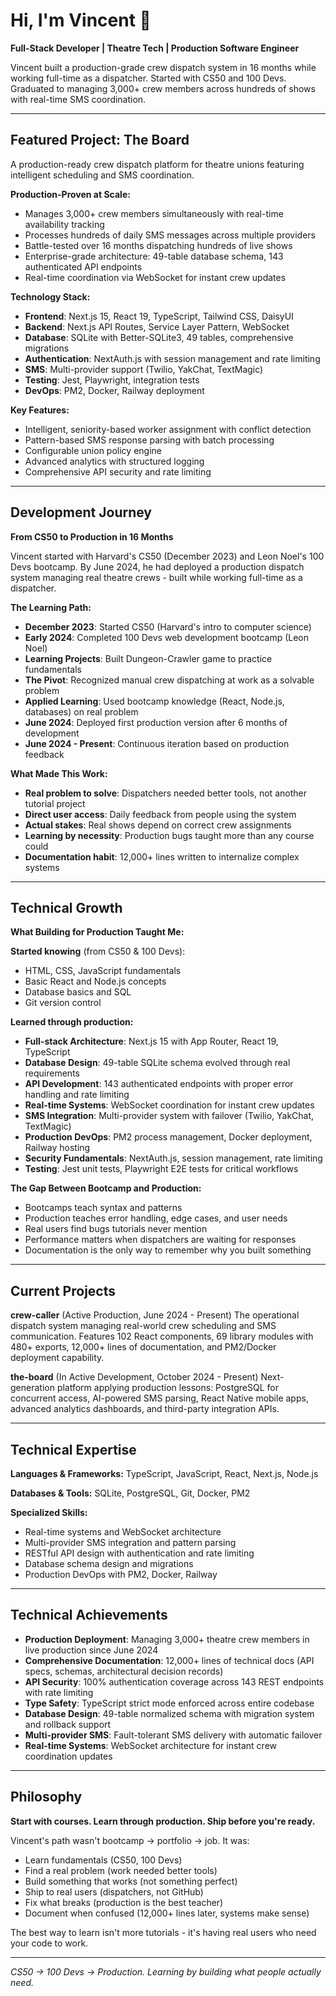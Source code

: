 # Hi, I'm Vincent 👋

**Full-Stack Developer | Theatre Tech | Production Software Engineer**

Vincent built a production-grade crew dispatch system in 16 months while working full-time as a dispatcher. Started with CS50 and 100 Devs. Graduated to managing 3,000+ crew members across hundreds of shows with real-time SMS coordination.

---

## Featured Project: The Board

A production-ready crew dispatch platform for theatre unions featuring intelligent scheduling and SMS coordination.

**Production-Proven at Scale:**
- Manages 3,000+ crew members simultaneously with real-time availability tracking
- Processes hundreds of daily SMS messages across multiple providers
- Battle-tested over 16 months dispatching hundreds of live shows
- Enterprise-grade architecture: 49-table database schema, 143 authenticated API endpoints
- Real-time coordination via WebSocket for instant crew updates

**Technology Stack:**
- **Frontend**: Next.js 15, React 19, TypeScript, Tailwind CSS, DaisyUI
- **Backend**: Next.js API Routes, Service Layer Pattern, WebSocket
- **Database**: SQLite with Better-SQLite3, 49 tables, comprehensive migrations
- **Authentication**: NextAuth.js with session management and rate limiting
- **SMS**: Multi-provider support (Twilio, YakChat, TextMagic)
- **Testing**: Jest, Playwright, integration tests
- **DevOps**: PM2, Docker, Railway deployment

**Key Features:**
- Intelligent, seniority-based worker assignment with conflict detection
- Pattern-based SMS response parsing with batch processing
- Configurable union policy engine
- Advanced analytics with structured logging
- Comprehensive API security and rate limiting

---

## Development Journey

**From CS50 to Production in 16 Months**

Vincent started with Harvard's CS50 (December 2023) and Leon Noel's 100 Devs bootcamp. By June 2024, he had deployed a production dispatch system managing real theatre crews - built while working full-time as a dispatcher.

**The Learning Path:**
- **December 2023**: Started CS50 (Harvard's intro to computer science)
- **Early 2024**: Completed 100 Devs web development bootcamp (Leon Noel)
- **Learning Projects**: Built Dungeon-Crawler game to practice fundamentals
- **The Pivot**: Recognized manual crew dispatching at work as a solvable problem
- **Applied Learning**: Used bootcamp knowledge (React, Node.js, databases) on real problem
- **June 2024**: Deployed first production version after 6 months of development
- **June 2024 - Present**: Continuous iteration based on production feedback

**What Made This Work:**
- **Real problem to solve**: Dispatchers needed better tools, not another tutorial project
- **Direct user access**: Daily feedback from people using the system
- **Actual stakes**: Real shows depend on correct crew assignments
- **Learning by necessity**: Production bugs taught more than any course could
- **Documentation habit**: 12,000+ lines written to internalize complex systems

---

## Technical Growth

**What Building for Production Taught Me:**

**Started knowing** (from CS50 & 100 Devs):
- HTML, CSS, JavaScript fundamentals
- Basic React and Node.js concepts
- Database basics and SQL
- Git version control

**Learned through production:**
- **Full-stack Architecture**: Next.js 15 with App Router, React 19, TypeScript
- **Database Design**: 49-table SQLite schema evolved through real requirements
- **API Development**: 143 authenticated endpoints with proper error handling and rate limiting
- **Real-time Systems**: WebSocket coordination for instant crew updates
- **SMS Integration**: Multi-provider system with failover (Twilio, YakChat, TextMagic)
- **Production DevOps**: PM2 process management, Docker deployment, Railway hosting
- **Security Fundamentals**: NextAuth.js, session management, rate limiting
- **Testing**: Jest unit tests, Playwright E2E tests for critical workflows

**The Gap Between Bootcamp and Production:**
- Bootcamps teach syntax and patterns
- Production teaches error handling, edge cases, and user needs
- Real users find bugs tutorials never mention
- Performance matters when dispatchers are waiting for responses
- Documentation is the only way to remember why you built something

---

## Current Projects

**crew-caller** (Active Production, June 2024 - Present)
The operational dispatch system managing real-world crew scheduling and SMS communication. Features 102 React components, 69 library modules with 480+ exports, 12,000+ lines of documentation, and PM2/Docker deployment capability.

**the-board** (In Active Development, October 2024 - Present)
Next-generation platform applying production lessons: PostgreSQL for concurrent access, AI-powered SMS parsing, React Native mobile apps, advanced analytics dashboards, and third-party integration APIs.

---

## Technical Expertise

**Languages & Frameworks:** TypeScript, JavaScript, React, Next.js, Node.js

**Databases & Tools:** SQLite, PostgreSQL, Git, Docker, PM2

**Specialized Skills:**
- Real-time systems and WebSocket architecture
- Multi-provider SMS integration and pattern parsing
- RESTful API design with authentication and rate limiting
- Database schema design and migrations
- Production DevOps with PM2, Docker, Railway

---

## Technical Achievements

- **Production Deployment**: Managing 3,000+ theatre crew members in live production since June 2024
- **Comprehensive Documentation**: 12,000+ lines of technical docs (API specs, schemas, architectural decision records)
- **API Security**: 100% authentication coverage across 143 REST endpoints with rate limiting
- **Type Safety**: TypeScript strict mode enforced across entire codebase
- **Database Design**: 49-table normalized schema with migration system and rollback support
- **Multi-provider SMS**: Fault-tolerant SMS delivery with automatic failover
- **Real-time Systems**: WebSocket architecture for instant crew coordination updates

---

## Philosophy

**Start with courses. Learn through production. Ship before you're ready.**

Vincent's path wasn't bootcamp → portfolio → job. It was:
- Learn fundamentals (CS50, 100 Devs)
- Find a real problem (work needed better tools)
- Build something that works (not something perfect)
- Ship to real users (dispatchers, not GitHub)
- Fix what breaks (production is the best teacher)
- Document when confused (12,000+ lines later, systems make sense)

The best way to learn isn't more tutorials - it's having real users who need your code to work.

---

*CS50 → 100 Devs → Production. Learning by building what people actually need.*
